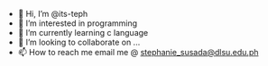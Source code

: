 - 👋 Hi, I’m @its-teph
- 👀 I’m interested in programming
- 🌱 I’m currently learning c language
- 💞️ I’m looking to collaborate on ...
- 📫 How to reach me email me @ stephanie_susada@dlsu.edu.ph

<!---
its-teph/its-teph is a ✨ special ✨ repository because its `README.md` (this file) appears on your GitHub profile.
You can click the Preview link to take a look at your changes.
--->
